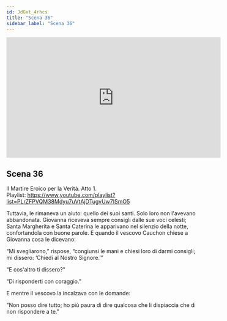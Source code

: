 ```yaml
---
id: JdGxt_4rhcs
title: "Scena 36"
sidebar_label: "Scena 36"
---
```


<div class="video-float-container">
  <iframe
    width="560"
    height="315"
    src="https://www.youtube.com/embed/JdGxt_4rhcs"
    title="YouTube video player"
    frameborder="0"
    allow="accelerometer; autoplay; clipboard-write; encrypted-media; gyroscope; picture-in-picture; web-share"
    referrerpolicy="strict-origin-when-cross-origin"
    allowfullscreen
  ></iframe>
</div>

## Scena 36

Il Martire Eroico per la Verità. Atto 1.   
Playlist: https://www.youtube.com/playlist?list=PLrZFPVQM38Mdyu7uVtAjDTugvUw7ISmO5 

Tuttavia, le rimaneva un aiuto: quello dei suoi santi. Solo loro non l'avevano abbandonata. Giovanna riceveva sempre consigli dalle sue voci celesti; Santa Margherita e Santa Caterina le apparivano nel silenzio della notte, confortandola con buone parole. E quando il vescovo Cauchon chiese a Giovanna cosa le dicevano:

“Mi svegliarono,” rispose, “congiunsi le mani e chiesi loro di darmi consigli; mi dissero: ‘Chiedi al Nostro Signore.’”

“E cos'altro ti dissero?”

“Di risponderti con coraggio.”

E mentre il vescovo la incalzava con le domande:

"Non posso dire tutto; ho più paura di dire qualcosa che li dispiaccia che di non rispondere a te."
